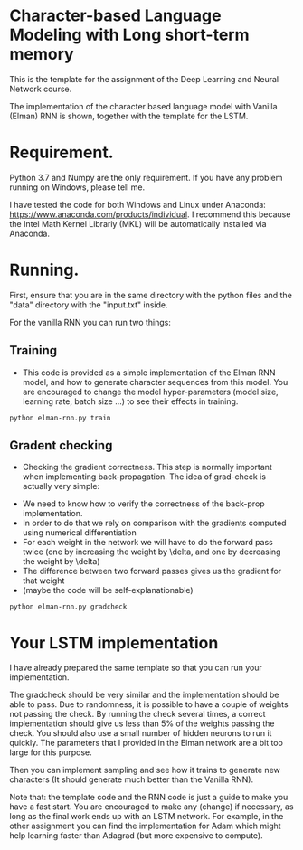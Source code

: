 # Character-based Language Modeling with Long short-term memory 

This is the template for the assignment of the Deep Learning and Neural Network course.

The implementation of the character based language model with Vanilla (Elman) RNN is shown, together with the template for the LSTM.

# Requirement.

Python 3.7 and Numpy are the only requirement. If you have any problem running on Windows, please tell me. 

I have tested the code for both Windows and Linux under Anaconda: https://www.anaconda.com/products/individual. I recommend this because the Intel Math Kernel Librariy (MKL) will be automatically installed via Anaconda.

# Running.

First, ensure that you are in the same directory with the python files and the "data" directory with the "input.txt" inside. 

For the vanilla RNN you can run two things:

## Training
- This code is provided as a simple implementation of the Elman RNN model, and how to generate character sequences from this model. You are encouraged to change the model hyper-parameters (model size, learning rate, batch size ...) to see their effects in training.

```
python elman-rnn.py train
```


## Gradent checking 
- Checking the gradient correctness. This step is normally important when implementing back-propagation. The idea of grad-check is actually very simple:

+ We need to know how to verify the correctness of the back-prop implementation.
+ In order to do that we rely on comparison with the gradients computed using numerical differentiation
+ For each weight in the network we will have to do the forward pass twice (one by increasing the weight by \delta, and one by decreasing the weight by \delta)
+ The difference between two forward passes gives us the gradient for that weight
+ (maybe the code will be self-explanationable)

```
python elman-rnn.py gradcheck
```

# Your LSTM implementation
I have already prepared the same template so that you can run your implementation. 

The gradcheck should be very similar and the implementation should be able to pass. Due to randomness, it is possible to have a couple of weights not passing the check. By running the check several times, a correct implementation should give us less than 5% of the weights passing the check. You should also use a small number of hidden neurons to run it quickly. The parameters that I provided in the Elman network are a bit too large for this purpose. 

Then you can implement sampling and see how it trains to generate new characters (It should generate much better than the Vanilla RNN). 

Note that: the template code and the RNN code is just a guide to make you have a fast start. You are encouraged to make any (change) if necessary, as long as the final work ends up with an LSTM network. For example, in the other assignment you can find the implementation for Adam which might help learning faster than Adagrad (but more expensive to compute). 
